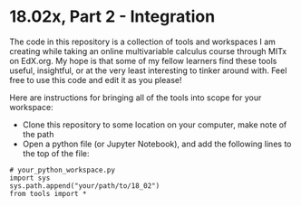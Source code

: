 # 18.02x, Part 2 - Integration
The code in this repository is a collection of tools and workspaces I am creating while taking an online multivariable calculus course through MITx on EdX.org. My hope is that some of my fellow learners find these tools useful, insightful, or at the very least interesting to tinker around with. Feel free to use this code and edit it as you please! 

Here are instructions for bringing all of the tools into scope for your workspace:
- Clone this repository to some location on your computer, make note of the path
- Open a python file (or Jupyter Notebook), and add the following lines to the top of the file:
```
# your_python_workspace.py
import sys
sys.path.append("your/path/to/18_02")
from tools import *
```
